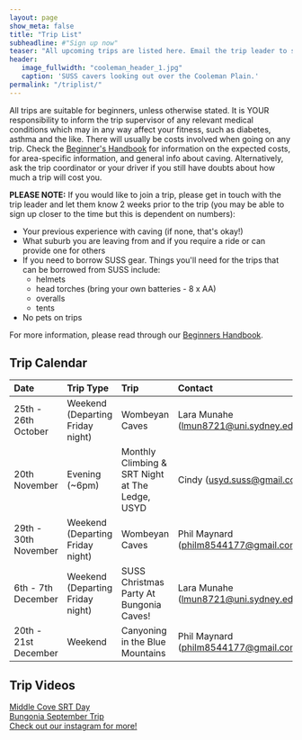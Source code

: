 ```yaml
---
layout: page
show_meta: false
title: "Trip List"
subheadline: #"Sign up now"
teaser: "All upcoming trips are listed here. Email the trip leader to sign up."
header:
   image_fullwidth: "cooleman_header_1.jpg"
   caption: 'SUSS cavers looking out over the Cooleman Plain.'
permalink: "/triplist/"
---
```


<!-- To Do convert this to auto genarage from a yaml file -->

All trips are suitable for beginners, unless otherwise stated.  It is YOUR responsibility to inform the trip supervisor of any relevant medical
conditions which may in any way affect your fitness, such as diabetes,
asthma and the like. There will usually be costs involved when going on any trip. Check the <a href="/assets/handbook.pdf">Beginner's Handbook</a>
for information on the expected costs, for area-specific information, and general info about caving. Alternatively, ask the trip coordinator or your driver
if you still have doubts about how much a trip will cost you.

**PLEASE NOTE:**
If you would like to join a trip, please get in touch with the trip leader and let them know 2 weeks prior to the trip (you may be able to sign up closer to the time but this is dependent on numbers):

-   Your previous experience with caving (if none, that's okay!)
-   What suburb you are leaving from and if you require a ride or can provide one for others
-   If you need to borrow SUSS gear. Things you'll need for the trips that can be borrowed from SUSS include:
    -   helmets
    -   head torches (bring your own batteries - 8 x AA)
    -   overalls
    -   tents
- No pets on trips

For more information, please read through our [Beginners Handbook](/assets/handbook.pdf).     

## Trip Calendar

| **Date**              | **Trip Type**  | **Trip**                                        | **Contact**                                                                                  |
| :-------------------- | :------------- | :---------------------------------------------- | :------------------------------------------------------------------------------------------- |
| 25th - 26th October       | Weekend (Departing Friday night)        | Wombeyan Caves           | Lara Munahe (lmun8721@uni.sydney.edu.au)            |  
| 20th November        | Evening (~6pm)       | Monthly Climbing & SRT Night at The Ledge, USYD | Cindy ([usyd.suss@gmail.com](mailto:usyd.suss@gmail.com))              |
| 29th - 30th November        | Weekend (Departing Friday night) | Wombeyan Caves           | Phil Maynard ([philm8544177@gmail.com](mailto:philm8544177@gmail.com))        |
| 6th - 7th December        | Weekend (Departing Friday night)        | SUSS Christmas Party At Bungonia Caves!           |Lara Munahe (lmun8721@uni.sydney.edu.au)  |
| 20th - 21st December   | Weekend        | Canyoning in the Blue Mountains                                 | Phil Maynard ([philm8544177@gmail.com](mailto:philm8544177@gmail.com))



 

## Trip Videos 
 
[Middle Cove SRT Day](https://youtu.be/PVwuTJvQgo0)  
[Bungonia September Trip](https://youtu.be/tYWzsWetYX8?si=HnQF-SwyjPQbVbld)  
[Check out our instagram for more!](https://www.instagram.com/usyd_speleological_society/)

